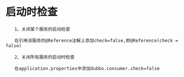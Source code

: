 # 启动时检查
    　　1、关闭某个服务的启动检查
    
    　　在引用该服务的@Reference注解上添加check=false,即@Reference(check = false)
    
    　　2、关闭所有服务的启动时检查
    
    　　在application.properties中添加dubbo.consumer.check=false